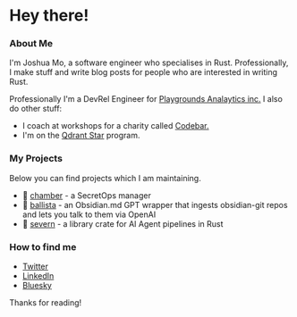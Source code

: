 # Hey there! 

### About Me
I'm Joshua Mo, a software engineer who specialises in Rust. Professionally, I make stuff and write blog posts for people who are interested in writing Rust.

Professionally I'm a DevRel Engineer for [Playgrounds Analaytics inc.](https://github.com/0xPlaygrounds) I also do other stuff:
- I coach at workshops for a charity called [Codebar.](https://codebar.io/)
- I'm on the [Qdrant Star](https://qdrant.tech/stars/) program.

### My Projects
Below you can find projects which I am maintaining.
- 🦀 [chamber](https://www.github.com/joshua-mo-143/chamber) - a SecretOps manager
- 🦀 [ballista](https://www.github.com/joshua-mo-143/ballista) - an Obsidian.md GPT wrapper that ingests obsidian-git repos and lets you talk to them via OpenAI
- 🦀 [severn](https://www.github.com/joshua-mo-143/severn) - a library crate for AI Agent pipelines in Rust

### How to find me
- [Twitter](https://twitter.com/joshmo_dev)
- [LinkedIn](https://www.linkedin.com/in/joshua-mo-4146aa220/)
- [Bluesky](https://bsky.app/profile/joshmo-dev.bsky.social)

Thanks for reading!
